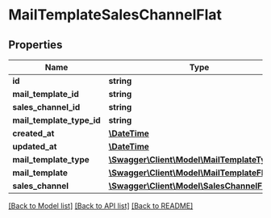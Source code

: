 # MailTemplateSalesChannelFlat

## Properties
Name | Type | Description | Notes
------------ | ------------- | ------------- | -------------
**id** | **string** |  | [optional] 
**mail_template_id** | **string** |  | 
**sales_channel_id** | **string** |  | 
**mail_template_type_id** | **string** |  | [optional] 
**created_at** | [**\DateTime**](\DateTime.md) |  | 
**updated_at** | [**\DateTime**](\DateTime.md) |  | [optional] 
**mail_template_type** | [**\Swagger\Client\Model\MailTemplateTypeFlat**](MailTemplateTypeFlat.md) |  | [optional] 
**mail_template** | [**\Swagger\Client\Model\MailTemplateFlat**](MailTemplateFlat.md) |  | [optional] 
**sales_channel** | [**\Swagger\Client\Model\SalesChannelFlat**](SalesChannelFlat.md) |  | [optional] 

[[Back to Model list]](../../README.md#documentation-for-models) [[Back to API list]](../../README.md#documentation-for-api-endpoints) [[Back to README]](../../README.md)

